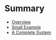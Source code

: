 # Summary

- [Overview](./overview.md)
- [Small Example](./small_example.md)
- [A Complete System](./complete_system.md)
